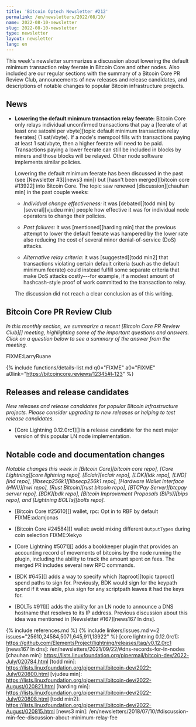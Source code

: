 ```yaml
---
title: 'Bitcoin Optech Newsletter #212'
permalink: /en/newsletters/2022/08/10/
name: 2022-08-10-newsletter
slug: 2022-08-10-newsletter
type: newsletter
layout: newsletter
lang: en
---
```

This week's newsletter summarizes a discussion about lowering the
default minimum transaction relay feerate in Bitcoin Core and other
nodes.  Also included are our regular sections with the summary of a
Bitcoin Core PR Review Club, announcements of new releases and release
candidates, and descriptions of notable changes to popular Bitcoin
infrastructure projects.

## News

- **Lowering the default minimum transaction relay feerate:** Bitcoin
  Core only relays individual unconfirmed transactions that pay a
  [feerate of at least one satoshi per vbyte][topic default minimum
  transaction relay feerates] (1 sat/vbyte).  If a node's mempool fills
  with transactions paying at least 1 sat/vbyte, then a higher feerate
  will need to be paid.  Transactions paying a lower feerate can still
  be included in blocks by miners and those blocks will be relayed.
  Other node software implements similar policies.

    Lowering the default minimum feerate has been discussed in the past
    (see [Newsletter #3][news3 min]) but [hasn't been merged][bitcoin
    core #13922] into Bitcoin Core.  The topic saw renewed
    [discussion][chauhan min] in the past couple weeks:

    - *Individual change effectiveness:* it was [debated][todd min] by
      [several][vjudeu min] people how effective it was for individual
      node operators to change their policies.

    - *Past failures:* it was [mentioned][harding min] that the previous
      attempt to lower the default feerate was hampered by the lower
      rate also reducing the cost of several minor denial-of-service
      (DoS) attacks.

    - *Alternative relay criteria:* it was [suggested][todd min2] that
      transactions violating certain default criteria (such as the
      default minimum feerate) could instead fulfill some separate
      criteria that make DoS attacks costly---for example, if a modest amount
      of hashcash-style proof of work committed to the transaction to
      relay.

    The discussion did not reach a clear conclusion as of this writing.

## Bitcoin Core PR Review Club

*In this monthly section, we summarize a recent [Bitcoin Core PR Review Club][]
meeting, highlighting some of the important questions and answers.  Click on a
question below to see a summary of the answer from the meeting.*

FIXME:LarryRuane

{% include functions/details-list.md
  q0="FIXME"
  a0="FIXME"
  a0link="https://bitcoincore.reviews/12345#l-123"
%}

## Releases and release candidates

*New releases and release candidates for popular Bitcoin infrastructure
projects.  Please consider upgrading to new releases or helping to test
release candidates.*

- [Core Lightning 0.12.0rc1][] is a release candidate for the next major
  version of this popular LN node implementation.

## Notable code and documentation changes

*Notable changes this week in [Bitcoin Core][bitcoin core repo], [Core
Lightning][core lightning repo], [Eclair][eclair repo], [LDK][ldk repo],
[LND][lnd repo], [libsecp256k1][libsecp256k1 repo], [Hardware Wallet
Interface (HWI)][hwi repo], [Rust Bitcoin][rust bitcoin repo], [BTCPay
Server][btcpay server repo], [BDK][bdk repo], [Bitcoin Improvement
Proposals (BIPs)][bips repo], and [Lightning BOLTs][bolts repo].*

- [Bitcoin Core #25610][] wallet, rpc: Opt in to RBF by default FIXME:adamjonas

- [Bitcoin Core #24584][] wallet: avoid mixing different `OutputTypes` during coin selection FIXME:Xekyo

- [Core Lightning #5071][] adds a bookkeeper plugin that provides an
  accounting record of movements of bitcoins by the node running the
  plugin, including the ability to track the amount spent on fees.  The
  merged PR includes several new RPC commands.

- [BDK #645][] adds a way to specify which [taproot][topic taproot] spend paths to sign
  for.  Previously, BDK would sign for the keypath spend if it was able,
  plus sign for any scriptpath leaves it had the keys for.

- [BOLTs #911][] adds the ability for an LN node to announce a DNS
  hostname that resolves to its IP address.  Previous discussion about
  this idea was mentioned in [Newsletter #167][news167 ln dns].

{% include references.md %}
{% include linkers/issues.md v=2 issues="25610,24584,5071,645,911,13922" %}
[core lightning 0.12.0rc1]: https://github.com/ElementsProject/lightning/releases/tag/v0.12.0rc1
[news167 ln dns]: /en/newsletters/2021/09/22/#dns-records-for-ln-nodes
[chauhan min]: https://lists.linuxfoundation.org/pipermail/bitcoin-dev/2022-July/020784.html
[todd min]: https://lists.linuxfoundation.org/pipermail/bitcoin-dev/2022-July/020800.html
[vjudeu min]: https://lists.linuxfoundation.org/pipermail/bitcoin-dev/2022-August/020821.html
[harding min]: https://lists.linuxfoundation.org/pipermail/bitcoin-dev/2022-July/020808.html
[todd min2]: https://lists.linuxfoundation.org/pipermail/bitcoin-dev/2022-August/020815.html
[news3 min]: /en/newsletters/2018/07/10/#discussion-min-fee-discussion-about-minimum-relay-fee
